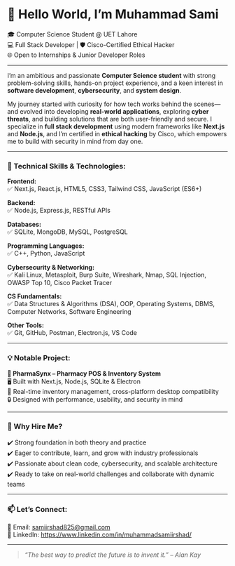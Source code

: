 # 👋 Hello World, I’m Muhammad Sami

🎓 Computer Science Student @ UET Lahore  
💻 Full Stack Developer | 🛡️ Cisco-Certified Ethical Hacker  
🌐 Open to Internships & Junior Developer Roles

---

I’m an ambitious and passionate **Computer Science student** with strong problem-solving skills, hands-on project experience, and a keen interest in **software development**, **cybersecurity**, and **system design**.

My journey started with curiosity for how tech works behind the scenes—and evolved into developing **real-world applications**, exploring **cyber threats**, and building solutions that are both user-friendly and secure. I specialize in **full stack development** using modern frameworks like **Next.js** and **Node.js**, and I’m certified in **ethical hacking** by Cisco, which empowers me to build with security in mind from day one.

---

### 🔧 Technical Skills & Technologies:

**Frontend:**  
✅ Next.js, React.js, HTML5, CSS3, Tailwind CSS, JavaScript (ES6+)

**Backend:**  
✅ Node.js, Express.js, RESTful APIs

**Databases:**  
✅ SQLite, MongoDB, MySQL, PostgreSQL

**Programming Languages:**  
✅ C++, Python, JavaScript

**Cybersecurity & Networking:**  
✅ Kali Linux, Metasploit, Burp Suite, Wireshark, Nmap, SQL Injection, OWASP Top 10, Cisco Packet Tracer

**CS Fundamentals:**  
✅ Data Structures & Algorithms (DSA), OOP, Operating Systems, DBMS, Computer Networks, Software Engineering

**Other Tools:**  
✅ Git, GitHub, Postman, Electron.js, VS Code

---

### 💡 Notable Project:

**💊 PharmaSynx – Pharmacy POS & Inventory System**  
🖥️ Built with Next.js, Node.js, SQLite & Electron  
🔁 Real-time inventory management, cross-platform desktop compatibility  
🔒 Designed with performance, usability, and security in mind

---

### 💼 Why Hire Me?

✔️ Strong foundation in both theory and practice  
✔️ Eager to contribute, learn, and grow with industry professionals  
✔️ Passionate about clean code, cybersecurity, and scalable architecture  
✔️ Ready to take on real-world challenges and collaborate with dynamic teams

---

### 📫 Let’s Connect:

📧 Email: samiirshad825@gmail.com  
🔗 LinkedIn: https://www.linkedin.com/in/muhammadsamiirshad/

---

> *“The best way to predict the future is to invent it.” – Alan Kay*  
